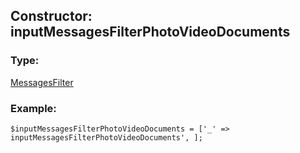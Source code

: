 ## Constructor: inputMessagesFilterPhotoVideoDocuments  

### Type: 

[MessagesFilter](../types/MessagesFilter.md)
### Example:

```
$inputMessagesFilterPhotoVideoDocuments = ['_' => inputMessagesFilterPhotoVideoDocuments', ];
```